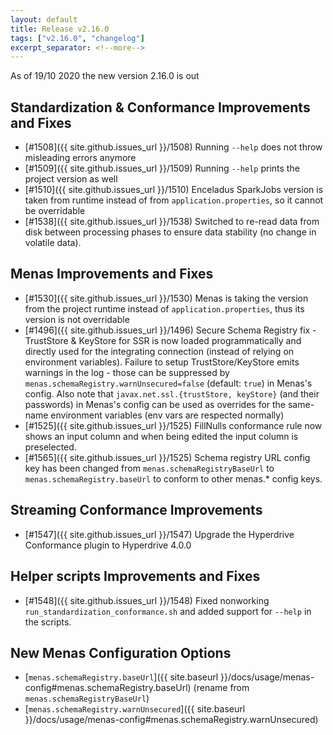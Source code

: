 ```yaml
---
layout: default
title: Release v2.16.0
tags: ["v2.16.0", "changelog"]
excerpt_separator: <!--more-->
---
```


As of 19/10 2020 the new version 2.16.0 is out
<!--more-->

## Standardization & Conformance Improvements and Fixes

- [#1508]({{ site.github.issues_url }}/1508) Running `--help` does not throw misleading errors anymore
- [#1509]({{ site.github.issues_url }}/1509) Running `--help` prints the project version as well
- [#1510]({{ site.github.issues_url }}/1510) Enceladus SparkJobs version is taken from runtime instead of from `application.properties`, so it cannot be overridable
- [#1538]({{ site.github.issues_url }}/1538) Switched to re-read data from disk between processing phases to ensure data stability (no change in volatile data).

## Menas Improvements and Fixes

- [#1530]({{ site.github.issues_url }}/1530) Menas is taking the version from the project runtime instead of `application.properties`, thus its version is not overridable
- [#1496]({{ site.github.issues_url }}/1496) Secure Schema Registry fix - TrustStore & KeyStore for SSR is now loaded programmatically and directly used for the integrating connection (instead of relying on environment variables). Failure to setup TrustStore/KeyStore emits warnings in the log - those can be suppressed by `menas.schemaRegistry.warnUnsecured=false` (default: `true`) in Menas's config. Also note that `javax.net.ssl.{trustStore, keyStore}` (and their passwords) in Menas's config can be used as overrides for the same-name environment variables (env vars are respected normally)
- [#1525]({{ site.github.issues_url }}/1525) FillNulls conformance rule now shows an input column and when being edited the input column is preselected.
- [#1565]({{ site.github.issues_url }}/1525) Schema registry URL config key has been changed from `menas.schemaRegistryBaseUrl` to `menas.schemaRegistry.baseUrl` to conform to other menas.* config keys.

## Streaming Conformance Improvements

- [#1547]({{ site.github.issues_url }}/1547) Upgrade the Hyperdrive Conformance plugin to Hyperdrive 4.0.0

## Helper scripts Improvements and Fixes

- [#1548]({{ site.github.issues_url }}/1548) Fixed nonworking `run_standardization_conformance.sh` and added support for `--help` in the scripts.

## New Menas Configuration Options

* [`menas.schemaRegistry.baseUrl`]({{ site.baseurl }}/docs/usage/menas-config#menas.schemaRegistry.baseUrl) (rename from `menas.schemaRegistryBaseUrl`)
* [`menas.schemaRegistry.warnUnsecured`]({{ site.baseurl }}/docs/usage/menas-config#menas.schemaRegistry.warnUnsecured)
